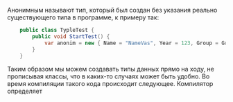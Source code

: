 Анонимным называют тип, который был создан без указания реально существующего типа в программе, к примеру так:
```csharp
    public class TypleTest {
        public void StartTest() {
            var anonim = new { Name = "NameVas", Year = 123, Group = Group.C41 };
        }
    }
```
Таким образом мы можем создавать типы данных прямо на ходу, не прописывая классы, что в каких-то случаях может быть удобно.
Во время компиляции такого кода происходит следующее.
Компилятор определяет 